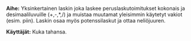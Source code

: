 **Aihe:** Yksinkertainen laskin joka laskee peruslaskutoimitukset kokonais ja desimaaliluvuille (+,-,*,/) ja muistaa muutamat yleisimmin käytetyt vakiot (esim. piin). Laskin osaa myös potenssilaskut ja ottaa neliöjuuren.

**Käyttäjät:** Kuka tahansa. 
